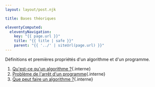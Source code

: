 ```yaml
---
layout: layout/post.njk

title: Bases théoriques

eleventyComputed:
  eleventyNavigation:
    key: "{{ page.url }}"
    title: "{{ title | safe }}"
    parent: "{{ '../' | siteUrl(page.url) }}"
---
```


Définitions et premières propriétés d'un algorithme et d'un programme.

1. [Qu'est-ce qu'un algorithme ?](./définition){.interne}
2. [Problème de l'arrêt d'un programme](./arrêt-rice){.interne}
3. [Que peut faire un algorithme ?](./calculabilité){.interne}
